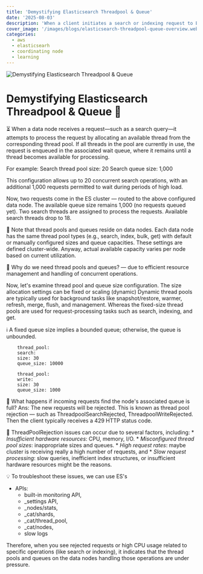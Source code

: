 ```yaml
---
title: 'Demystifying Elasticsearch Threadpool & Queue'
date: '2025-08-03'
description: 'When a client initiates a search or indexing request to Elasticsearch, the system follows a defined sequence of processing steps. Do you know why what are the steps?'
cover_image: '/images/blogs/elasticsearch-threadpool-queue-overview.webp'
categories:
  - aws
  - elasticsearh
  - coordinating node
  - learning
---
```


![Demystifying Elasticsearch Threadpool & Queue](/images/blogs/elasticsearch-threadpool-queue-overview.webp 'Demystifying Elasticsearch Threadpool & Queue')

# Demystifying Elasticsearch Threadpool & Queue 🧠

⏳ When a data node receives a request—such as a search query—it attempts to process the request by allocating an available thread from the corresponding thread pool. If all threads in the pool are currently in use, the request is enqueued in the associated wait queue, where it remains until a thread becomes available for processing.

For example:
Search thread pool size: 20
Search queue size: 1,000

This configuration allows up to 20 concurrent search operations, with an additional 1,000 requests permitted to wait during periods of high load.

Now, two requests come in the ES cluster — routed to the above configured data node.
The available queue size remains 1,000 (no requests queued yet).
Two search threads are assigned to process the requests.
Available search threads drop to 18.

📌 Note that thread pools and queues reside on data nodes.
Each data node has the same thread pool types (e.g., search, index, bulk, get) with default or manually configured sizes and queue capacities. These settings are defined cluster-wide.
Anyway, actual available capacity varies per node based on current utilization.

🧠 Why do we need thread pools and queues? — due to efficient resource management and handling of concurrent operations.

Now, let's examine thread pool and queue size configuration.
The size allocation settings can be fixed or scaling (dynamic)
Dynamic thread pools are typically used for background tasks like snapshot/restore, warmer, refresh, merge, flush, and management.
Whereas the fixed-size thread pools are used for request-processing tasks such as search, indexing, and get.

ℹ️ A fixed queue size implies a bounded queue; otherwise, the queue is unbounded.
```
    thread_pool:
    search:
    size: 30
    queue_size: 10000

    thread_pool:
    write:
    size: 30
    queue_size: 1000
```

🧠 What happens if incoming requests find the node's associated queue is full?
Ans: The new requests will be rejected. This is known as thread pool rejection — such as ThreadpoolSearchRejected, ThreadpoolWriteRejected.
Then the client typically receives a 429 HTTP status code.

🔴 ThreadPoolRejection issues can occur due to several factors, including:
    * *Insufficient hardware resources*: CPU, memory, I/O.
    * *Misconfigured thread pool sizes*: inappropriate sizes and queues.
    * *High request rates*: maybe cluster is receiving really a high number of requests, and
    * *Slow request processing*: slow queries, inefficient index structures, or insufficient hardware resources might be the reasons.

💡 To troubleshoot these issues, we can use ES's
* APIs:
    * built-in monitoring API,
    * _settings API,
    * _nodes/stats,
    * _cat/shards,
    * _cat/thread_pool,
    * _cat/nodes,
    * slow logs

Therefore, when you see rejected requests or high CPU usage related to specific operations (like search or indexing), it indicates that the thread pools and queues on the data nodes handling those operations are under pressure.